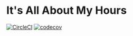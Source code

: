 # It's All About My Hours

[![CircleCI](https://circleci.com/gh/kylecorbelli/its-all-about-my-hours.svg?style=shield)](https://circleci.com/gh/kylecorbelli/its-all-about-my-hours)
[![codecov](https://codecov.io/gh/kylecorbelli/its-all-about-my-hours/branch/master/graph/badge.svg)](https://codecov.io/gh/kylecorbelli/its-all-about-my-hours)
